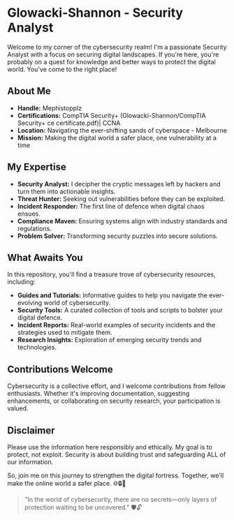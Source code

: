 # Glowacki-Shannon - Security Analyst

Welcome to my corner of the cybersecurity realm! I'm a passionate Security Analyst with a focus on securing digital landscapes. If you're here, you're probably on a quest for knowledge and better ways to protect the digital world. You've come to the right place!

## About Me

- **Handle:** Mephistopplz
- **Certifications:** CompTIA Security+ (Glowacki-Shannon/CompTIA Security+ ce certificate.pdf)| CCNA
- **Location:** Navigating the ever-shifting sands of cyberspace - Melbourne
- **Mission:** Making the digital world a safer place, one vulnerability at a time

## My Expertise

- **Security Analyst:** I decipher the cryptic messages left by hackers and turn them into actionable insights.
- **Threat Hunter:** Seeking out vulnerabilities before they can be exploited.
- **Incident Responder:** The first line of defence when digital chaos ensues.
- **Compliance Maven:** Ensuring systems align with industry standards and regulations.
- **Problem Solver:** Transforming security puzzles into secure solutions.

## What Awaits You

In this repository, you'll find a treasure trove of cybersecurity resources, including:

- **Guides and Tutorials:** Informative guides to help you navigate the ever-evolving world of cybersecurity.
- **Security Tools:** A curated collection of tools and scripts to bolster your digital defence.
- **Incident Reports:** Real-world examples of security incidents and the strategies used to mitigate them.
- **Research Insights:** Exploration of emerging security trends and technologies.

## Contributions Welcome

Cybersecurity is a collective effort, and I welcome contributions from fellow enthusiasts. Whether it's improving documentation, suggesting enhancements, or collaborating on security research, your participation is valued.

## Disclaimer

Please use the information here responsibly and ethically. My goal is to protect, not exploit. Security is about building trust and safeguarding ALL of our information.

So, join me on this journey to strengthen the digital fortress. Together, we'll make the online world a safer place. 🌐🔒🚀

> "In the world of cybersecurity, there are no secrets—only layers of protection waiting to be uncovered." 🛡️🔓
